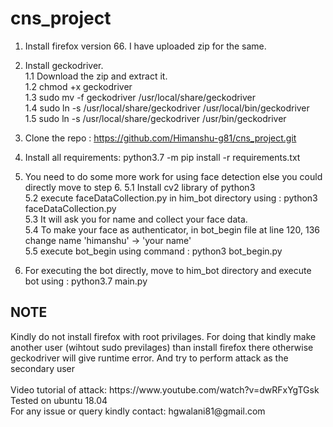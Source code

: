 # cns_project

1. Install firefox version 66. I have uploaded zip for the same. <br/>
2. Install geckodriver. <br/>
   1.1 Download the zip and extract it. <br/>
   1.2 chmod +x geckodriver <br/>
   1.3 sudo mv -f geckodriver /usr/local/share/geckodriver <br/>
   1.4 sudo ln -s /usr/local/share/geckodriver /usr/local/bin/geckodriver <br/>
   1.5 sudo ln -s /usr/local/share/geckodriver /usr/bin/geckodriver <br/>

3. Clone the repo : https://github.com/Himanshu-g81/cns_project.git <br/>
4. Install all requirements: python3.7 -m pip install -r requirements.txt <br/>
5. You need to do some more work for using face detection else you could directly move to step 6.
   5.1 Install cv2 library of python3 <br/>
   5.2 execute faceDataCollection.py in him_bot directory using : python3 faceDataCollection.py <br/>
   5.3 It will ask you for name and collect your face data. <br/>
   5.4 To make your face as authenticator, in bot_begin file at line 120, 136 change name 'himanshu' -> 'your name' <br/>
   5.5 execute bot_begin using command : python3 bot_begin.py <br/>
6. For executing the bot directly, move to him_bot directory and execute bot using : python3.7 main.py <br/>


<h2> NOTE </h2>
   Kindly do not install firefox with root privilages. For doing that kindly make another user (wihtout sudo previlages) than install firefox there otherwise geckodriver will give runtime error. And try to perform attack as the secondary user <br/>
 <br/>
 Video tutorial of attack: https://www.youtube.com/watch?v=dwRFxYgTGsk <br/>
 Tested on ubuntu 18.04 <br/>
 For any issue or query kindly contact: hgwalani81@gmail.com

